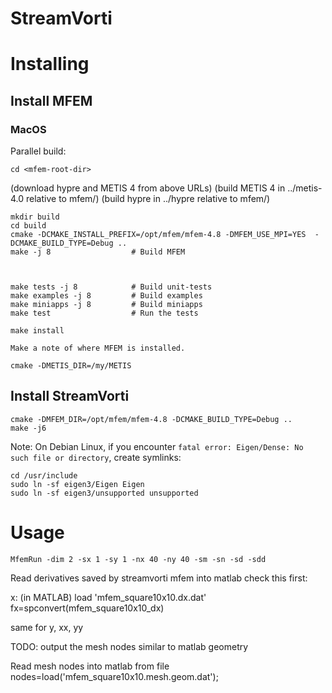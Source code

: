 # StreamVorti

# Installing

## Install MFEM

### MacOS

Parallel build:

    cd <mfem-root-dir>

   (download hypre and METIS 4 from above URLs)
   (build METIS 4 in ../metis-4.0 relative to mfem/)
   (build hypre in ../hypre relative to mfem/)

    mkdir build
    cd build
    cmake -DCMAKE_INSTALL_PREFIX=/opt/mfem/mfem-4.8 -DMFEM_USE_MPI=YES  -DCMAKE_BUILD_TYPE=Debug ..
    make -j 8                  # Build MFEM



    make tests -j 8            # Build unit-tests
    make examples -j 8         # Build examples
    make miniapps -j 8         # Build miniapps
    make test                  # Run the tests

    make install

    Make a note of where MFEM is installed.

    cmake -DMETIS_DIR=/my/METIS


## Install StreamVorti

    cmake -DMFEM_DIR=/opt/mfem/mfem-4.8 -DCMAKE_BUILD_TYPE=Debug ..
    make -j6

Note: On Debian Linux, if you encounter `fatal error: Eigen/Dense: No such file or directory`, create symlinks:

    cd /usr/include
    sudo ln -sf eigen3/Eigen Eigen
    sudo ln -sf eigen3/unsupported unsupported

# Usage

```
MfemRun -dim 2 -sx 1 -sy 1 -nx 40 -ny 40 -sm -sn -sd -sdd
```

Read derivatives saved by streamvorti mfem into matlab
check this first:

x: (in MATLAB)
load 'mfem_square10x10.dx.dat'
fx=spconvert(mfem_square10x10_dx)

same for y, xx, yy


TODO:
output the mesh nodes similar to matlab geometry

Read mesh nodes into matlab from file
nodes=load('mfem_square10x10.mesh.geom.dat');